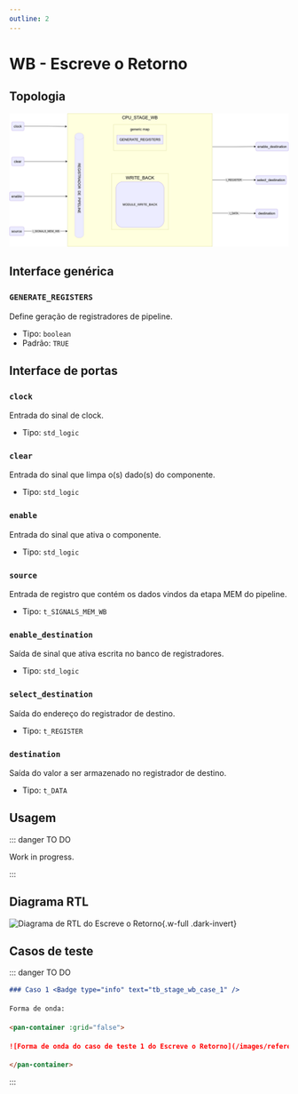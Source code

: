 ```yaml
---
outline: 2
---
```


# WB - Escreve o Retorno

## Topologia

![alt text](/public/images/reference/report_components/cpu_stage_wb.drawio.svg)

## Interface genérica

### `GENERATE_REGISTERS` <Badge type="neutral" text="GENERIC" />

Define geração de registradores de pipeline.

- Tipo: `boolean `
- Padrão: `TRUE`

## Interface de portas

### `clock` <Badge type="success" text="INPUT" />

Entrada do sinal de clock.

- Tipo: `std_logic`

### `clear` <Badge type="success" text="INPUT" />

Entrada do sinal que limpa o(s) dado(s) do componente.

- Tipo: `std_logic`

### `enable` <Badge type="success" text="INPUT" />

Entrada do sinal que ativa o componente.

- Tipo: `std_logic`

### `source` <Badge type="success" text="INPUT" />

Entrada de registro que contém os dados vindos da etapa MEM do pipeline.

- Tipo: `t_SIGNALS_MEM_WB`

### `enable_destination` <Badge type="danger" text="OUTPUT" />

Saída de sinal que ativa escrita no banco de registradores.

- Tipo: `std_logic`

### `select_destination` <Badge type="danger" text="OUTPUT" />

Saída do endereço do registrador de destino.

- Tipo: `t_REGISTER`

### `destination` <Badge type="danger" text="OUTPUT" />

Saída do valor a ser armazenado no registrador de destino.

- Tipo: `t_DATA`

## Usagem

::: danger TO DO

Work in progress.

:::

## Diagrama RTL

<pan-container>

![Diagrama de RTL do Escreve o Retorno](/images/reference/entities/stage_wb_netlist.svg){.w-full .dark-invert}

</pan-container>

## Casos de teste

::: danger TO DO

```md
### Caso 1 <Badge type="info" text="tb_stage_wb_case_1" />

Forma de onda:

<pan-container :grid="false">

![Forma de onda do caso de teste 1 do Escreve o Retorno](/images/reference/entities/tb_stage_wb_case_1.svg){.w-full .dark-invert}

</pan-container>

```

:::
